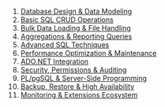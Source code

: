 1. [Database Design & Data Modeling](db_design_data_modeling.md)
2. [Basic SQL CRUD Operations](basic_curd_operations.md)
3. [Bulk Data Loading & File Handling]()
4. [Aggregations & Reporting Queries](group_by_having.md)
5. [Advanced SQL Techniques]()
6. [Performance Optimization & Maintenance]()
7. [ADO.NET Integration]()
8. [Security, Permissions & Auditing](security_permission_audit.md)
9. [PL/pgSQL & Server-Side Programming]()
10. [Backup, Restore & High Availability]()
11. [Monitoring & Extensions Ecosystem]()
